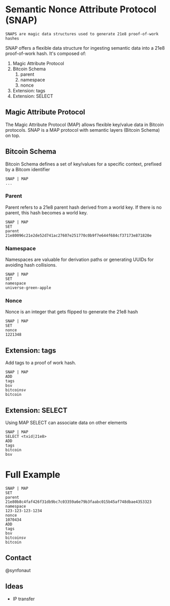 # Semantic Nonce Attribute Protocol (SNAP)

`SNAPS are magic data structures used to generate 21e8 proof-of-work hashes`

SNAP offers a flexible data structure for ingesting semantic data into a 21e8 proof-of-work hash. It's composed of:

1. Magic Attribute Protocol
2. Bitcoin Schema
   1. parent
   2. namespace
   3. nonce
4. Extension: tags
5. Extension: SELECT

## Magic Attribute Protocol

The Magic Attribute Protocol (MAP) allows flexible key/value data in Bitcoin protocols. SNAP is a MAP protocol with semantic layers (Bitcoin Schema) on top.

## Bitcoin Schema

Bitcoin Schema defines a set of key/values for a specific context, prefixed by a Bitcom identifier

```
SNAP | MAP
...
```

### Parent

Parent refers to a 21e8 parent hash derived from a world key. If there is no parent, this hash becomes a world key.

```
SNAP | MAP
SET
parent
21e80096c21e2de52d741ac27607e251770c0b9f7e644f684cf37173e871820e
```

### Namespace

Namespaces are valuable for derivation paths or generating UUIDs for avoiding hash collisions.

```
SNAP | MAP
SET
namespace
universe-green-apple
```

### Nonce

Nonce is an integer that gets flipped to generate the 21e8 hash

```
SNAP | MAP
SET
nonce
1221348
```



## Extension: tags

Add tags to a proof of work hash.

```
SNAP | MAP
ADD
tags
bsv
bitcoinsv
bitcoin
```



## Extension: SELECT

Using MAP SELECT can associate data on other elements

```
SNAP | MAP
SELECT <txid|21e8>
ADD
tags
bitcoin
bsv
```



# Full Example

```
SNAP | MAP
SET
parent
21e80b8c4faf426f31db9bc7c03359a6e79b3faabc015b45af748dbae4353323
namespace
123-123-123-1234
nonce
1070434
ADD
tags
bsv
bitcoinsv
bitcoin
```



## Contact

@synfonaut



## Ideas

* IP transfer
